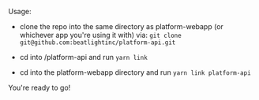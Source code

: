 Usage:
- clone the repo into the same directory as platform-webapp (or whichever app you're using it with) via:
`git clone git@github.com:beatlightinc/platform-api.git`

- cd into /platform-api and run `yarn link`

- cd into the platform-webapp directory and run `yarn link platform-api`

You're ready to go!
